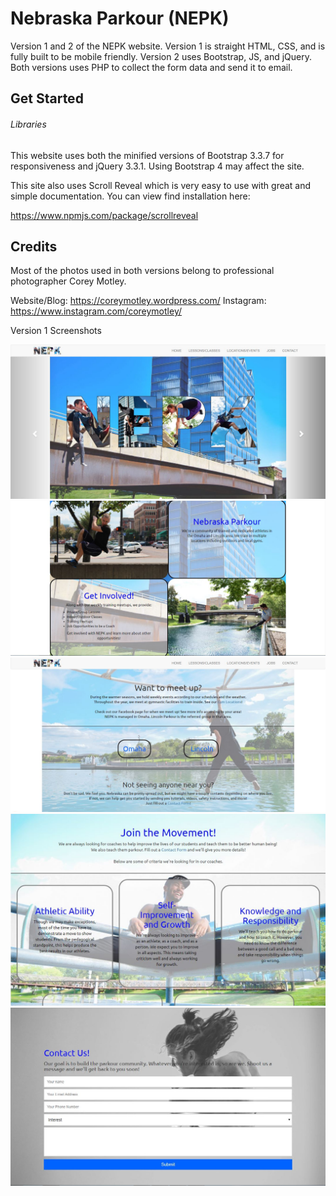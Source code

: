 # Nebraska Parkour (NEPK) 

Version 1 and 2 of the NEPK website. Version 1 is straight HTML, CSS, and is fully built to be mobile friendly. Version 2 uses Bootstrap, JS, and jQuery. Both versions uses PHP to collect the form data and send it to email.

## Get Started

###### Libraries

This website uses both the minified versions of Bootstrap 3.3.7 for responsiveness and jQuery 3.3.1. Using Bootstrap 4 may affect the site.

This site also uses Scroll Reveal which is very easy to use with great and simple documentation. You can view find installation here: 

https://www.npmjs.com/package/scrollreveal

## Credits

Most of the photos used in both versions belong to professional photographer Corey Motley.

Website/Blog: https://coreymotley.wordpress.com/
Instagram: https://www.instagram.com/coreymotley/

Version 1 Screenshots

![Home Page](v1/screenshots/screenshot0.jpg?raw=true "Home Page")
![Home Page 2](v1/screenshots/screenshot1.jpg?raw=true "Home Page 2")
![Locations Page](v1/screenshots/screenshot3.jpg?raw=true "Locations Page")
![Jobs Page](v1/screenshots/screenshot4.jpg?raw=true "Jobs Page")
![Contact Page](v1/screenshots/screenshot5.jpg?raw=true "Contact Form")
